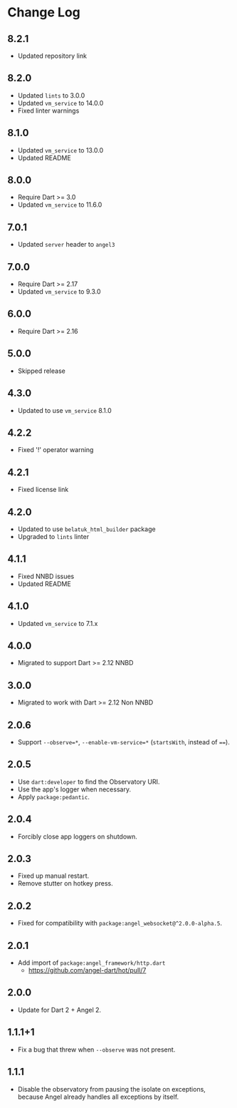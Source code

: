 # Change Log

## 8.2.1

* Updated repository link

## 8.2.0

* Updated `lints` to 3.0.0
* Updated `vm_service` to 14.0.0
* Fixed linter warnings

## 8.1.0

* Updated `vm_service` to 13.0.0
* Updated README

## 8.0.0

* Require Dart >= 3.0
* Updated `vm_service` to 11.6.0

## 7.0.1

* Updated `server` header to `angel3`

## 7.0.0

* Require Dart >= 2.17
* Updated `vm_service` to 9.3.0

## 6.0.0

* Require Dart >= 2.16

## 5.0.0

* Skipped release

## 4.3.0

* Updated to use `vm_service` 8.1.0

## 4.2.2

* Fixed '!' operator warning

## 4.2.1

* Fixed license link

## 4.2.0

* Updated to use `belatuk_html_builder` package
* Upgraded to `lints` linter
  
## 4.1.1

* Fixed NNBD issues
* Updated README
  
## 4.1.0

* Updated `vm_service` to 7.1.x

## 4.0.0

* Migrated to support Dart >= 2.12 NNBD

## 3.0.0

* Migrated to work with Dart >= 2.12 Non NNBD

## 2.0.6

* Support `--observe=*`, `--enable-vm-service=*` (`startsWith`, instead of `==`).

## 2.0.5

* Use `dart:developer` to find the Observatory URI.
* Use the app's logger when necessary.
* Apply `package:pedantic`.

## 2.0.4

* Forcibly close app loggers on shutdown.

## 2.0.3

* Fixed up manual restart.
* Remove stutter on hotkey press.

## 2.0.2

* Fixed for compatibility with `package:angel_websocket@^2.0.0-alpha.5`.

## 2.0.1

* Add import of `package:angel_framework/http.dart`
  * <https://github.com/angel-dart/hot/pull/7>

## 2.0.0

* Update for Dart 2 + Angel 2.

## 1.1.1+1

* Fix a bug that threw when `--observe` was not present.

## 1.1.1

* Disable the observatory from pausing the isolate
on exceptions, because Angel already handles
all exceptions by itself.
